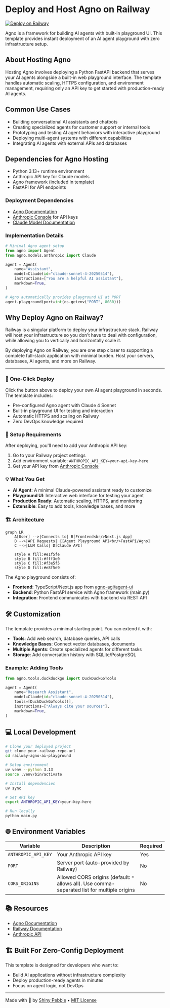 # Deploy and Host Agno on Railway

[![Deploy on Railway](https://railway.com/button.svg)](https://railway.com/template/agno-ai-playground?referralCode=rq6lF8)

Agno is a framework for building AI agents with built-in playground UI. This template provides instant deployment of an AI agent playground with zero infrastructure setup.

## About Hosting Agno

Hosting Agno involves deploying a Python FastAPI backend that serves your AI agents alongside a built-in web playground interface. The template handles automatic scaling, HTTPS configuration, and environment management, requiring only an API key to get started with production-ready AI agents.

## Common Use Cases

- Building conversational AI assistants and chatbots
- Creating specialized agents for customer support or internal tools
- Prototyping and testing AI agent behaviors with interactive playground
- Deploying multi-agent systems with different capabilities
- Integrating AI agents with external APIs and databases

## Dependencies for Agno Hosting

- Python 3.13+ runtime environment
- Anthropic API key for Claude models
- Agno framework (included in template)
- FastAPI for API endpoints

### Deployment Dependencies

- [Agno Documentation](https://docs.agno.com)
- [Anthropic Console](https://console.anthropic.com) for API keys
- [Claude Model Documentation](https://docs.anthropic.com/claude/models)

### Implementation Details

```python
# Minimal Agno agent setup
from agno import Agent
from agno.models.anthropic import Claude

agent = Agent(
    name="Assistant",
    model=Claude(id="claude-sonnet-4-20250514"),
    instructions=["You are a helpful AI assistant"],
    markdown=True,
)

# Agno automatically provides playground UI at PORT
agent.playground(port=int(os.getenv("PORT", 8080)))
```

## Why Deploy Agno on Railway?

Railway is a singular platform to deploy your infrastructure stack. Railway will host your infrastructure so you don't have to deal with configuration, while allowing you to vertically and horizontally scale it.

By deploying Agno on Railway, you are one step closer to supporting a complete full-stack application with minimal burden. Host your servers, databases, AI agents, and more on Railway.

---

### 🚀 One-Click Deploy

Click the button above to deploy your own AI agent playground in seconds. The template includes:

- Pre-configured Agno agent with Claude 4 Sonnet
- Built-in playground UI for testing and interaction
- Automatic HTTPS and scaling on Railway
- Zero DevOps knowledge required

### 🔑 Setup Requirements

After deploying, you'll need to add your Anthropic API key:

1. Go to your Railway project settings
2. Add environment variable: `ANTHROPIC_API_KEY=your-api-key-here`
3. Get your API key from [Anthropic Console](https://console.anthropic.com)

### 💡 What You Get

- **AI Agent**: A minimal Claude-powered assistant ready to customize
- **Playground UI**: Interactive web interface for testing your agent
- **Production Ready**: Automatic scaling, HTTPS, and monitoring
- **Extensible**: Easy to add tools, knowledge bases, and more

### 🏗️ Architecture

```mermaid
graph LR
    A[User] -->|Connects to| B[Frontend<br/>Next.js App]
    B -->|API Requests| C[Agent Playground API<br/>FastAPI/Agno]
    C -->|LLM Calls| D[Claude API]
    
    style A fill:#e1f5fe
    style B fill:#fff3e0
    style C fill:#f3e5f5
    style D fill:#e8f5e9
```

The Agno playground consists of:
- **Frontend**: TypeScript/Next.js app from [agno-agi/agent-ui](https://github.com/agno-agi/agent-ui)
- **Backend**: Python FastAPI service with Agno framework (main.py)
- **Integration**: Frontend communicates with backend via REST API

## 🛠️ Customization

The template provides a minimal starting point. You can extend it with:

- **Tools**: Add web search, database queries, API calls
- **Knowledge Bases**: Connect vector databases, documents
- **Multiple Agents**: Create specialized agents for different tasks
- **Storage**: Add conversation history with SQLite/PostgreSQL

### Example: Adding Tools

```python
from agno.tools.duckduckgo import DuckDuckGoTools

agent = Agent(
    name="Research Assistant",
    model=Claude(id="claude-sonnet-4-20250514"),
    tools=[DuckDuckGoTools()],
    instructions=["Always cite your sources"],
    markdown=True,
)
```

## 💻 Local Development

```bash
# Clone your deployed project
git clone your-railway-repo-url
cd railway-agno-ai-playground

# Setup environment
uv venv --python 3.13
source .venv/bin/activate

# Install dependencies
uv sync

# Set API key
export ANTHROPIC_API_KEY=your-key-here

# Run locally
python main.py
```

## 🌐 Environment Variables

| Variable | Description | Required |
|----------|-------------|----------|
| `ANTHROPIC_API_KEY` | Your Anthropic API key | Yes |
| `PORT` | Server port (auto-provided by Railway) | No |
| `CORS_ORIGINS` | Allowed CORS origins (default: `*` allows all). Use comma-separated list for multiple origins | No |

## 📚 Resources

- [Agno Documentation](https://docs.agno.com)
- [Railway Documentation](https://docs.railway.com)
- [Anthropic API](https://console.anthropic.com)

## 🏗️ Built For Zero-Config Deployment

This template is designed for developers who want to:
- Build AI applications without infrastructure complexity
- Deploy production-ready agents in minutes
- Focus on agent logic, not DevOps

---
Made with 💎 by [Shiny Pebble](https://shiny-pebble.com/) • [MIT License](LICENSE)